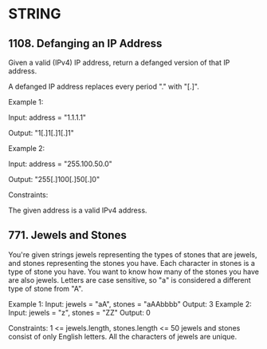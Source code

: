 # STRING

## 1108. Defanging an IP Address

Given a valid (IPv4) IP address, return a defanged version of that IP address.

A defanged IP address replaces every period "." with "[.]".
 
Example 1:

Input: address = "1.1.1.1"

Output: "1[.]1[.]1[.]1"

Example 2:

Input: address = "255.100.50.0"

Output: "255[.]100[.]50[.]0"
 
Constraints:

The given address is a valid IPv4 address.


## 771. Jewels and Stones

You're given strings jewels representing the types of stones that are jewels, and stones representing the stones you have. Each character in stones is a type of stone you have. You want to know how many of the stones you have are also jewels.
Letters are case sensitive, so "a" is considered a different type of stone from "A".
 
Example 1:
Input: jewels = "aA", stones = "aAAbbbb"
Output: 3
Example 2:
Input: jewels = "z", stones = "ZZ"
Output: 0
 
Constraints:
1 <= jewels.length, stones.length <= 50
jewels and stones consist of only English letters.
All the characters of jewels are unique.
